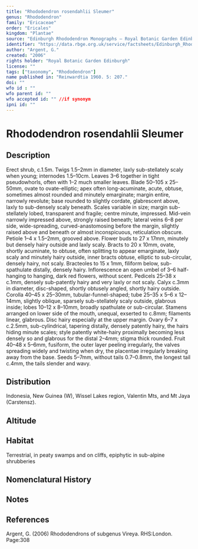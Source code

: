 ```yaml
---
title: "Rhododendron rosendahlii Sleumer"
genus: "Rhododendron"
family: "Ericaceae"
order: "Ericales"
kingdom: "Plantae"
source: "Edinburgh Rhododendron Monographs – Royal Botanic Garden Edinburgh"
identifier: "https://data.rbge.org.uk/service/factsheets/Edinburgh_Rhododendron_Monographs.xhtml"
author: "Argent, G."
created: "2006"
rights holder: "Royal Botanic Garden Edinburgh"
license: ""
tags: ["taxonomy", "Rhododendron"]
name published in: "Reinwardtia 1960. 5: 207."
doi: ""
wfo id : ""
wfo parent id: ""
wfo accepted id: "" //if synonym                      
ipni id: ""
---
```


                       

# Rhododendron rosendahlii Sleumer

## Description
Erect shrub, c.1.5m. Twigs 1.5–2mm in diameter, laxly sub-stellately scaly when young; internodes 1.5–10cm. Leaves 3–6 together in tight pseudowhorls, often with 1–2 much smaller leaves. Blade 50–105 x 25–50mm, ovate to ovate-elliptic; apex often long-acuminate, acute, obtuse, sometimes almost rounded and minutely emarginate; margin entire, narrowly revolute; base rounded to slightly cordate, glabrescent above, laxly to sub-densely scaly beneath. Scales variable in size; margin sub-stellately lobed, transparent and fragile; centre minute, impressed. Mid-vein narrowly impressed above, strongly raised beneath; lateral veins 6–8 per side, wide-spreading, curved-anastomosing before the margin, slightly raised above and beneath or almost inconspicuous, reticulation obscure. Petiole 1–4 x 1.5–2mm, grooved above. Flower buds to 27 x 17mm, minutely but densely hairy outside and laxly scaly. Bracts to 20 x 10mm, ovate, shortly acuminate, to obtuse, often splitting to appear emargin­ate, laxly scaly and minutely hairy outside, inner bracts obtuse, elliptic to sub-circular, densely hairy, not scaly. Bract­eoles to 15 x 1mm, filiform below, sub-spathulate distally, densely hairy. Inflorescence an open umbel of 3–6 half-hanging to hanging, dark red flowers, without scent. Pedicels 25–38 x c.1mm, densely sub-patently hairy and very laxly or not scaly. Calyx c.3mm in diameter, disc-shaped, shortly obtusely angled, shortly hairy outside. Corolla 40–45 x 25–30mm, tubular-funnel-shaped; tube 25–35 x 5–6 x 12–14mm, slightly oblique, sparsely sub-stellately scaly outside, glabrous inside; lobes 10–12 x 8–10mm, broadly spathulate or sub-circular. Stamens arranged on lower side of the mouth, unequal, exserted to c.8mm; filaments linear, glabrous. Disc hairy especially at the upper margin. Ovary 6–7 x c.2.5mm, sub-cylindrical, tapering distally, densely patently hairy, the hairs hiding minute scales; style patently white-hairy proximally becoming less densely so and glabrous for the distal 2–4mm; stigma thick rounded. Fruit 40–48 x 5–6mm, fusiform, the outer layer peeling irregularly, the valves spreading widely and twisting when dry, the placentae irregularly breaking away from the base. Seeds 5–7mm, without tails 0.7–0.8mm, the longest tail c.4mm, the tails slender and wavy.

## Distribution
Indonesia, New Guinea (W), Wissel Lakes region, Valentin Mts, and Mt Jaya (Carstensz).

## Altitude


## Habitat
Terrestrial, in peaty swamps and on cliffs, epiphytic in sub-alpine shrubberies

## Nomenclatural History

                       
## Notes


## References

Argent, G. (2006) Rhododendrons of subgenus Vireya. RHS:London. Page:308
